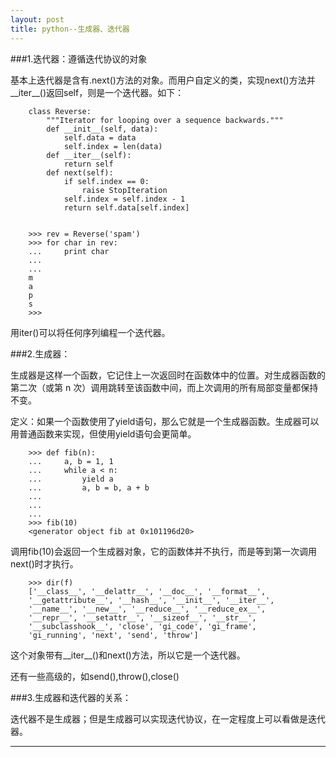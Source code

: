 ```yaml
---
layout: post
title: python--生成器、迭代器
---
```


###1.迭代器：遵循迭代协议的对象

基本上迭代器是含有.next()方法的对象。而用户自定义的类，实现next()方法并__iter__()返回self，则是一个迭代器。如下：

		class Reverse:
		    """Iterator for looping over a sequence backwards."""
		    def __init__(self, data):
		        self.data = data
		        self.index = len(data)
		    def __iter__(self):
		        return self
		    def next(self):
		        if self.index == 0:
		            raise StopIteration
		        self.index = self.index - 1
		        return self.data[self.index]
		        
		        
		>>> rev = Reverse('spam')
		>>> for char in rev:
		...     print char
		...
		...
		m
		a
		p
		s
		>>>
用iter()可以将任何序列编程一个迭代器。

###2.生成器：

生成器是这样一个函数，它记住上一次返回时在函数体中的位置。对生成器函数的第二次（或第 n 次）调用跳转至该函数中间，而上次调用的所有局部变量都保持不变。

定义：如果一个函数使用了yield语句，那么它就是一个生成器函数。生成器可以用普通函数来实现，但使用yield语句会更简单。

		>>> def fib(n):
		...     a, b = 1, 1
		...     while a < n:
		...         yield a
		...         a, b = b, a + b
		...
		...
		...
		>>> fib(10)
		<generator object fib at 0x101196d20>

调用fib(10)会返回一个生成器对象，它的函数体并不执行，而是等到第一次调用next()时才执行。
		
		>>> dir(f)
		['__class__', '__delattr__', '__doc__', '__format__', 
		'__getattribute__', '__hash__', '__init__', '__iter__', 
		'__name__', '__new__', '__reduce__', '__reduce_ex__', 
		'__repr__', '__setattr__', '__sizeof__', '__str__', 
		'__subclasshook__', 'close', 'gi_code', 'gi_frame', 
		'gi_running', 'next', 'send', 'throw']
这个对象带有__iter__()和next()方法，所以它是一个迭代器。

还有一些高级的，如send(),throw(),close()

###3.生成器和迭代器的关系：

迭代器不是生成器；但是生成器可以实现迭代协议，在一定程度上可以看做是迭代器。





---



